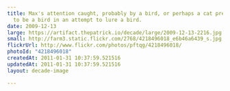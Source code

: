 ```yaml
---
title: Max's attention caught, probably by a bird, or perhaps a cat pretending
  to be a bird in an attempt to lure a bird.
date: 2009-12-13
large: https://artifact.thepatrick.io/decade/large/2009-12-13-2216.jpg
small: http://farm3.static.flickr.com/2768/4218496018_e6b46a6439_s.jpg
flickrUrl: http://www.flickr.com/photos/pftqg/4218496018/
photoId: "4218496018"
createdAt: 2011-01-31 10:37:59.521516
updatedAt: 2011-01-31 10:37:59.521516
layout: decade-image

---
```


